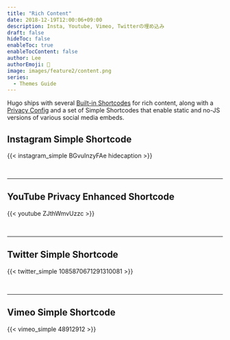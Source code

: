 ```yaml
---
title: "Rich Content"
date: 2018-12-19T12:00:06+09:00
description: Insta, Youtube, Vimeo, Twitterの埋め込み
draft: false
hideToc: false
enableToc: true
enableTocContent: false
author: Lee
authorEmoji: 👺
image: images/feature2/content.png
series:
  - Themes Guide
---
```


Hugo ships with several [Built-in Shortcodes](https://gohugo.io/content-management/shortcodes/#use-hugo-s-built-in-shortcodes) for rich content, along with a [Privacy Config](https://gohugo.io/about/hugo-and-gdpr/) and a set of Simple Shortcodes that enable static and no-JS versions of various social media embeds.

## <!--more-->

## Instagram Simple Shortcode

{{< instagram_simple BGvuInzyFAe hidecaption >}}

<br>

---

## YouTube Privacy Enhanced Shortcode

{{< youtube ZJthWmvUzzc >}}

<br>

---

## Twitter Simple Shortcode

{{< twitter_simple 1085870671291310081 >}}

<br>

---

## Vimeo Simple Shortcode

{{< vimeo_simple 48912912 >}}
